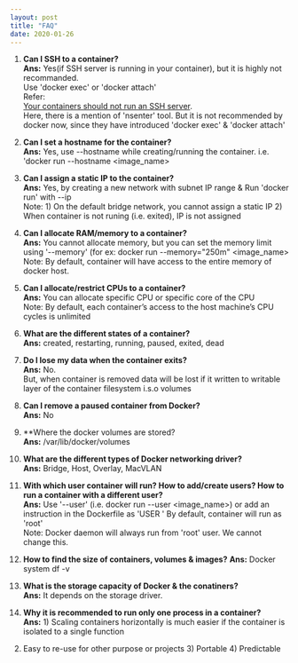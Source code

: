 ```yaml
---
layout: post
title: "FAQ"
date: 2020-01-26
---
```


1. **Can I SSH to a container?**  
**Ans:** Yes(if SSH server is running in your container), but it is highly not recommanded.  
Use 'docker exec' or 'docker attach'  
Refer:   
[Your containers should not run an SSH server](https://jpetazzo.github.io/2014/06/23/docker-ssh-considered-evil/ "Title").  
Here, there is a mention of 'nsenter' tool. But it is not recommended by docker now, since they have introduced 'docker exec' & 'docker attach'

2. **Can I set a hostname for the container?**  
**Ans:** Yes, use --hostname while creating/running the container. i.e. 'docker run --hostname <hostname> <image_name>  
  
3.  **Can I assign a static IP to the container?**  
**Ans:** Yes, by creating a new network with subnet IP range & Run 'docker run' with --ip  
Note: 1) On the default bridge network, you cannot assign a static IP 2) When container is not runing (i.e. exited), IP is not assigned  

4. **Can I allocate RAM/memory to a container?**  
**Ans:** You cannot allocate memory, but you can set the memory limit using '--memory' (for ex: docker run --memory="250m" <image_name>  
Note: By default, container will have access to the entire memory of docker host. 

5. **Can I allocate/restrict CPUs to a container?**  
**Ans:** You can allocate specific CPU or specific core of the CPU  
Note: By default, each container’s access to the host machine’s CPU cycles is unlimited  

6. **What are the different states of a container?**    
**Ans:** created, restarting, running, paused, exited, dead  

7. **Do I lose my data when the container exits?**    
**Ans:** No.  
But, when container is removed data will be lost if it written to writable layer of the container filesystem i.s.o volumes  

8. **Can I remove a paused container from Docker?**  
**Ans:** No  

9. **Where the docker volumes are stored?   
**Ans:** /var/lib/docker/volumes  

10. **What are the different types of Docker networking driver?**   
**Ans:** Bridge, Host, Overlay, MacVLAN  

11. **With which user container will run? How to add/create users? How to run a container with a different user?**  
**Ans:** Use '--user' (i.e. docker run --user <user> <image_name>) or add an instruction in the Dockerfile as 'USER <user>'
By default, container will run as 'root'  
Note: Docker daemon will always run from 'root' user. We cannot change this.    

12. **How to find the size of containers, volumes & images?**
**Ans:** Docker system df -v 

13. **What is the storage capacity of Docker & the conatiners?**  
**Ans:** It depends on the storage driver.  

14. **Why it is recommended to run only one process in a container?**  
**Ans:** 1) Scaling containers horizontally is much easier if the container is isolated to a single function
2) Easy to re-use for other purpose or projects 3) Portable 4) Predictable



